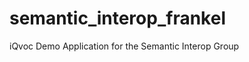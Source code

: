semantic_interop_frankel
========================

iQvoc Demo Application for the Semantic Interop Group
